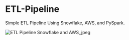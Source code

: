 # ETL-Pipeline
Simple ETL Pipeline Using Snowflake, AWS, and PySpark.

![ETL Pipeline Snowflake and AWS_jpeg](https://user-images.githubusercontent.com/30614426/177395685-dafe5ed2-cf91-4263-95bf-fa62218f0cfa.jpg)
